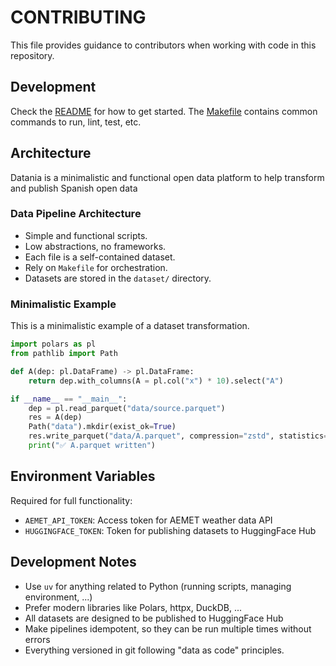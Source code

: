# CONTRIBUTING

This file provides guidance to contributors when working with code in this repository.

## Development

Check the [README](README.md) for how to get started. The [Makefile](Makefile) contains common commands to run, lint, test, etc.

## Architecture

Datania is a minimalistic and functional open data platform to help transform and publish Spanish open data

### Data Pipeline Architecture

- Simple and functional scripts.
- Low abstractions, no frameworks.
- Each file is a self-contained dataset.
- Rely on `Makefile` for orchestration.
- Datasets are stored in the `dataset/` directory.

### Minimalistic Example

This is a minimalistic example of a dataset transformation.

```python
import polars as pl
from pathlib import Path

def A(dep: pl.DataFrame) -> pl.DataFrame:
    return dep.with_columns(A = pl.col("x") * 10).select("A")

if __name__ == "__main__":
    dep = pl.read_parquet("data/source.parquet")
    res = A(dep)
    Path("data").mkdir(exist_ok=True)
    res.write_parquet("data/A.parquet", compression="zstd", statistics=True)
    print("✅ A.parquet written")
```

## Environment Variables

Required for full functionality:

- `AEMET_API_TOKEN`: Access token for AEMET weather data API
- `HUGGINGFACE_TOKEN`: Token for publishing datasets to HuggingFace Hub

## Development Notes

- Use `uv` for anything related to Python (running scripts, managing environment, ...)
- Prefer modern libraries like Polars, httpx, DuckDB, ...
- All datasets are designed to be published to HuggingFace Hub
- Make pipelines idempotent, so they can be run multiple times without errors
- Everything versioned in git following "data as code" principles.
